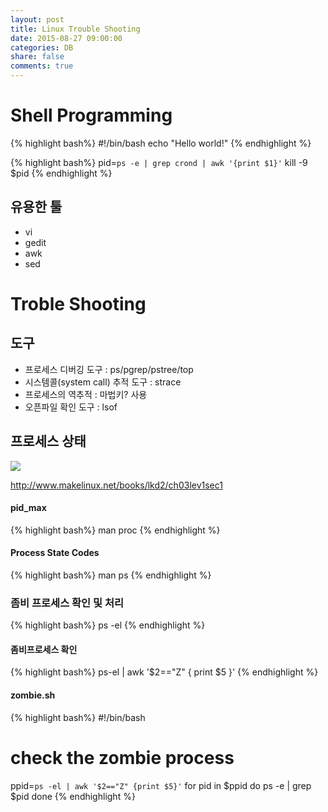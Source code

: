 ```yaml
---
layout: post
title: Linux Trouble Shooting
date: 2015-08-27 09:00:00
categories: DB
share: false
comments: true
---
```


# Shell Programming

{% highlight bash%}
#!/bin/bash
echo "Hello world!"
{% endhighlight %}

{% highlight bash%}
pid=`ps -e | grep crond | awk '{print $1}'`
kill -9 $pid
{% endhighlight %}

## 유용한 툴

* vi
* gedit
* awk
* sed

# Troble Shooting

## 도구

* 프로세스 디버깅 도구 : ps/pgrep/pstree/top
* 시스템콜(system call) 추적 도구 : strace
* 프로세스의 역추적 : 마법키? 사용
* 오픈파일 확인 도구 : lsof

## 프로세스 상태

![](http://www.makelinux.net/books/lkd2/graphics/03fig03.gif)

<http://www.makelinux.net/books/lkd2/ch03lev1sec1>

#### pid_max

{% highlight bash%}
man proc
{% endhighlight %}


#### Process State Codes

{% highlight bash%}
man ps
{% endhighlight %}

### 좀비 프로세스 확인 및 처리

{% highlight bash%}
ps -el
{% endhighlight %}

#### 좀비프로세스 확인

{% highlight bash%}
ps-el | awk '$2=="Z" { print $5 }'
{% endhighlight %}

#### zombie.sh

{% highlight bash%}
#!/bin/bash
# check the zombie process
ppid=`ps -el | awk '$2=="Z" {print $5}'`
for pid in $ppid
do
        ps -e | grep $pid
done
{% endhighlight %}
